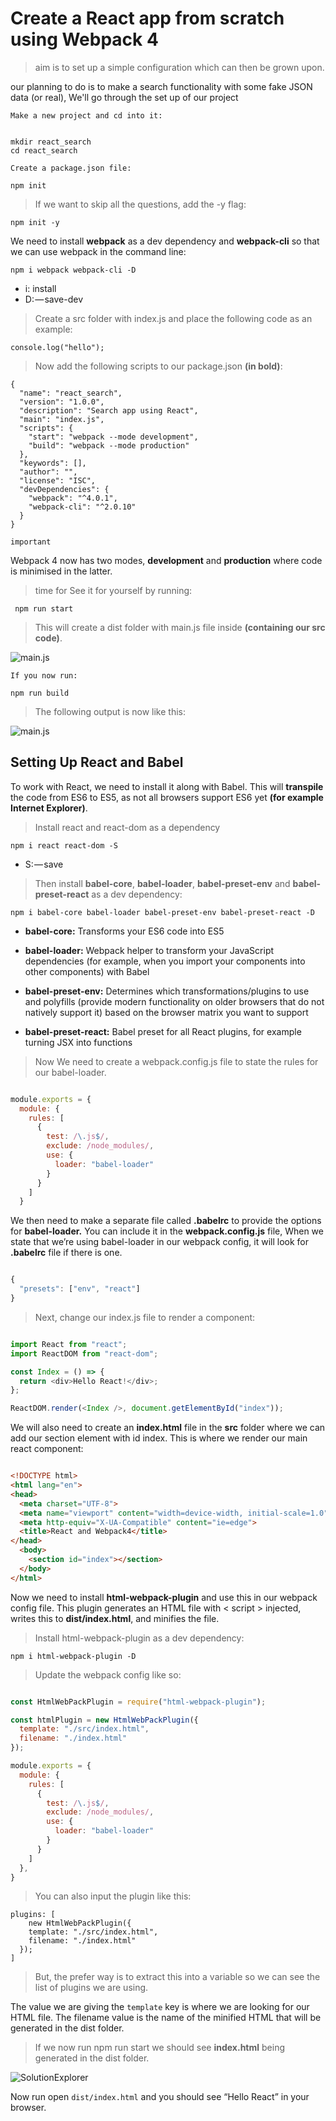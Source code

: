 # Create a React app from scratch using Webpack 4


> aim is to set up a simple configuration which can then be grown upon.

our planning to do is to make a search functionality with some fake JSON data (or real),
We'll go through the set up of our project


``Make a new project and cd into it:``

```

mkdir react_search
cd react_search

```

``Create a package.json file:``

```npm init```

> If we want to skip all the questions, add the -y flag:

```npm init -y```

We need to install **webpack** as a dev dependency and **webpack-cli** so that we can use webpack in the command line:

```npm i webpack webpack-cli -D```

- i: install
- D: — save-dev

> Create a src folder with index.js and place the following code as an example:

```console.log("hello");```

> Now add the following scripts to our package.json **(in bold)**:

```
{
  "name": "react_search",
  "version": "1.0.0",
  "description": "Search app using React",
  "main": "index.js",
  "scripts": {
    "start": "webpack --mode development",
    "build": "webpack --mode production"
  },
  "keywords": [],
  "author": "",
  "license": "ISC",
  "devDependencies": {
    "webpack": "^4.0.1",
    "webpack-cli": "^2.0.10"
  }
}
```

``important``

Webpack 4 now has two modes, **development** and **production** where code is minimised in the latter.

> time for See it for yourself by running:

```
 npm run start
```
> This will create a dist folder with main.js file inside **(containing our src code)**.

![main.js](https://cdn-images-1.medium.com/max/1000/1*Fz0Ulaqaz1K4jSQCYL13zg.png)


``If you now run:``

```npm run build```

> The following output is now like this:

![main.js](https://cdn-images-1.medium.com/max/1000/1*P3Mq87Jp9w0iaT8Sqb0jfw.png)


## Setting Up React and Babel

To work with React, we need to install it along with Babel. This will **transpile** the code from ES6 to ES5, as not all browsers support ES6 yet **(for example Internet Explorer)**.

> Install react and react-dom as a dependency

```
npm i react react-dom -S
```

- S: — save

> Then install **babel-core**, **babel-loader**, **babel-preset-env** and **babel-preset-react** as a dev dependency:

```
npm i babel-core babel-loader babel-preset-env babel-preset-react -D

```

- **babel-core:** Transforms your ES6 code into ES5

- **babel-loader:** Webpack helper to transform your JavaScript dependencies (for example, when you import your components into other                       components) with Babel
- **babel-preset-env:** Determines which transformations/plugins to use and polyfills (provide modern functionality on older browsers                       that do not natively support it) based on the browser matrix you want to support
- **babel-preset-react:** Babel preset for all React plugins, for example turning JSX into functions

> Now We need to create a webpack.config.js file to state the rules for our babel-loader.

```javaScript

module.exports = {
  module: {
    rules: [
      {
        test: /\.js$/,
        exclude: /node_modules/,
        use: {
          loader: "babel-loader"
        }
      }
    ]
  }


```

We then need to make a separate file called **.babelrc** to provide the options for **babel-loader.** You can include it in the **webpack.config.js** file, When we state that we’re using babel-loader in our webpack config, it will look for **.babelrc** file if there is one.

```javaScript

{
  "presets": ["env", "react"]
}

```


> Next, change our index.js file to render a component:

```javaScript

import React from "react";
import ReactDOM from "react-dom";

const Index = () => {
  return <div>Hello React!</div>;
};

ReactDOM.render(<Index />, document.getElementById("index"));

```

We will also need to create an **index.html** file in the **src** folder where we can add our section element with id index. This is where we render our main react component:

```html

<!DOCTYPE html>
<html lang="en">
<head>
  <meta charset="UTF-8">
  <meta name="viewport" content="width=device-width, initial-scale=1.0">
  <meta http-equiv="X-UA-Compatible" content="ie=edge">
  <title>React and Webpack4</title>
</head>
  <body>
    <section id="index"></section>
  </body>
</html>

```

Now we need to install **html-webpack-plugin** and use this in our webpack config file.
This plugin generates an HTML file with < script > injected,
writes this to **dist/index.html**, and minifies the file.

> Install html-webpack-plugin as a dev dependency:

```
npm i html-webpack-plugin -D
```

> Update the webpack config like so:

```javaScript

const HtmlWebPackPlugin = require("html-webpack-plugin");

const htmlPlugin = new HtmlWebPackPlugin({
  template: "./src/index.html",
  filename: "./index.html"
});

module.exports = {
  module: {
    rules: [
      {
        test: /\.js$/,
        exclude: /node_modules/,
        use: {
          loader: "babel-loader"
        }
      }
    ]
  },
}

```
> You can also input the plugin like this:

```
plugins: [
    new HtmlWebPackPlugin({
    template: "./src/index.html",
    filename: "./index.html"
  });
]
```

> But, the prefer way is to extract this into a variable so we can see the list of plugins we are using.

The value we are giving the ``template`` key is where we are looking for our HTML file. The filename value is the name of the minified HTML that will be generated in the dist folder.

> If we now run npm run start we should see **index.html** being generated in the dist folder.

![SolutionExplorer](https://cdn-images-1.medium.com/max/1000/1*rF3Cnp3lRfgfZfFbn3CWEw.png)

Now run open ``dist/index.html`` and you should see “Hello React” in your browser.


